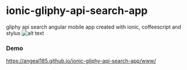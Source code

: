 # ionic-gliphy-api-search-app
gliphy api search angular mobile app created with ionic, coffeescript and stylus
![alt text](https://c1.staticflickr.com/5/4232/35353500592_2b7be8be66.jpg)
### Demo
https://angeal185.github.io/ionic-gliphy-api-search-app/www/

